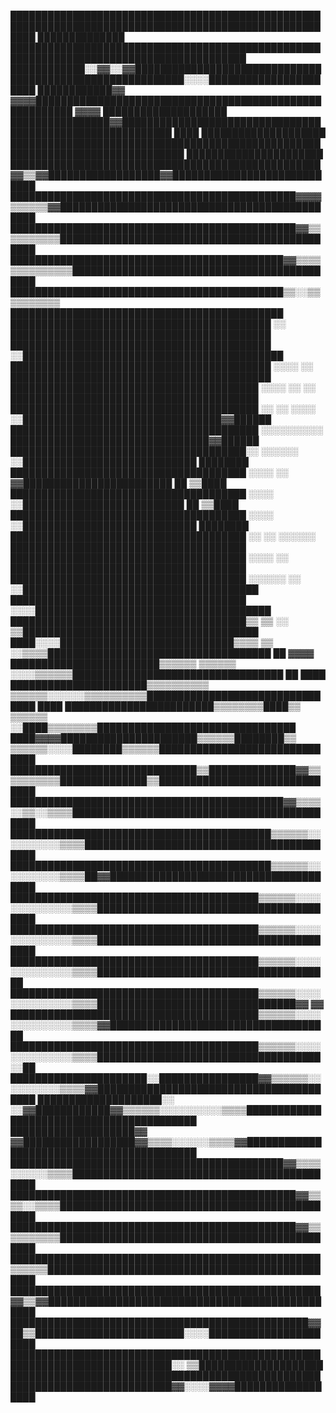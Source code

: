 ████████████████████████████████████████████████████████████████████████████████████████████████████████
██████████████  ████████████████████████████████████████████████████████████████████████████████████████
████████████░░▓▓░░▓▓██████████████████████████████████████████████████████████░░░░██████████████████████
████████████▓▓  ▓▓▓▓████████████████████████████████████████████████████████  ▓▓▓▓  ████████████████████
████████████████▓▓██████████████████████████████████████████████████████████  ████  ████████████████████
██████████████████████████████████████████████████████████████████████████████    ██████████████████████
██████████████████████████████████████████████████▓▓▒▒▓▓██████████████████▓▓████████████████████████████
██████████████████████████████████████████████▓▓▓▓▒▒▒▒▒▒▓▓██████████████████████████████████████████████
██████████████████████████████████████████████▓▓▒▒▒▒▒▒▒▒▒▒██████████████████████████████████████████████
████████████████████████████████████████████▓▓▒▒▒▒▒▒▒▒▒▒▒▒▒▒████████████████████████████████████████████
████████████████████████████████████████████▒▒░░▒▒▒▒▒▒▒▒▒▒  ████████████████████████████████████████████
██████████████████████████████████████████                ░░  ██████████████████████████████████████████
██████████████████████████████████████████                  ░░██████████████████████████████████████████
██████████████████████████████████████████        ░░░░    ░░  ██████████████████████████████████████████
████████████████████████████████████████        ░░░░  ░░    ░░  ████████████████████████████████████████
████████████████████████████████████████        ░░  ░░  ░░░░  ░░████████████████████████████████▓▓██████
████████████████████████████████████████        ░░░░░░░░░░      ████████████████████████████████▓▓██████
██████████████████████████████████████░░          ░░░░░░        ░░████████████████████████████  ████████
██████████████████████████████████████              ░░░░      ░░  ▓▓████████████████████████  ██  ▒▒████
██████████████████████████████████████                  ░░░░    ░░██████████████████████████  ██  ▒▒████
██████████████████████████████████████                  ░░░░    ░░████████████████████████████  ████████
██████████████████████████████████████            ░░  ░░  ░░░░░░  ██████████████████████████████████████
██████████████████████████████████████              ░░░░    ░░    ██████████████████████████████████████
██████████████████████████████████████            ░░░░░░    ░░  ░░██████████████████████████████████████
██████████████████████████████████████                        ░░░░██████████████████████████████████████
██████████████████████████████████████▒▒            ▒▒      ░░  ▒▒██████████████████████████████████████
████░░░░████████████████████████████▒▒▒▒            ▒▒        ░░▒▒▒▒████████████████████████████████████
██  ▓▓▓▓  ████████████████████████▒▒▒▒▒▒          ▒▒▒▒▒▒    ░░░░▒▒▒▒▒▒██████████████████████████████████
██  ████  ██████████████████████▒▒▒▒▒▒▒▒▒▒        ▒▒▒▒▒▒░░░░░░▒▒▒▒▒▒▒▒▒▒████████████████████████████████
████    ████████████████████████▒▒▒▒▒▒▒▒████▒▒    ▒▒▒▒▒▒  ░░████▒▒▒▒▒▒▒▒████████████████████████████████
████▓▓▓▓██████████████████████▒▒▒▒▒▒████████▒▒    ▒▒▒▒▒▒░░░░████████▒▒▒▒▒▒██████████████████████████████
██████████████████████████████▒▒██████████████▓▓▒▒▒▒▒▒▒▒▒▒██████████████▒▒██████████████████████████████
████████████████████████████████████████████▓▓▒▒▒▒░░▒▒░░▒▒▒▒████████████████████████████████████████████
██████████████████████████████████████████▒▒▒▒▒▒░░░░░░░░░░▒▒▒▒██████████████████████████████████████████
██████████████████████████████████████████▒▒▒▒▒▒░░░░░░░░░░▒▒▒▒██▓▓██████████████████████████████████████
████████████████████████████████████████▒▒▒▒▒▒░░░░░░░░░░░░░░▒▒▒▒████████████████████████████████████████
████████████████████████████████████████▒▒▒▒▒▒░░░░░░░░░░░░░░▒▒▒▒████████████████████████████████████████
████████████████████████████████████████▒▒▒▒▒▒░░░░░░░░░░░░░░▒▒▒▒████████████████████████████████████  ██
████████████████████████████████████████▒▒▒▒▒▒░░░░░░░░░░░░░░▒▒▒▒████████████████████████████████▓▓  ▓▓  
████████████████████████████████████████▒▒▒▒▒▒░░░░░░░░░░░░░░▒▒▒▒▓▓██████████████████████████████████  ██
████████████████████████████████████████▒▒▒▒▒▒░░░░░░░░░░░░░░▒▒▒▒████████████████████████████████████░░██
██████████████████████░░████████████████▓▓▒▒▒▒▒▒░░░░░░░░░░▒▒▒▒▓▓████████████████████████████████████████
████████████████████░░  ░░▓▓████████████▓▓▒▒▒▒▒▒░░░░░░░░░░▒▒▒▒██████████████████████████████████████████
████████████████████▓▓  ▓▓██████████████████▓▓▒▒▒▒░░░░░░▒▒▒▒▓▓██████████████████████████████████████████
████████████████████████████████████████████▓▓▒▒▒▒░░░░░░▒▒▒▒████████████████████████████████████████████
██████████████████████████████████████████████▓▓▒▒▒▒░░▒▒▒▒██████████████████████████████████████████████
██████████████████████████████████████████████▓▓▒▒▒▒▒▒▒▒▒▒██████████████████████████████████████████████
██████████████████████████████████████████████████▒▒▒▒▒▒████████████████████████████████████████████████
██████████████████████████████████████████████████▓▓▒▒▓▓████████████████████████████████████████████████
████████████████████████████████████████████████▓▓██▒▒████████████████████████░░░░██████████████████████
████████████████████████████████████████████████████████████████████████████░░    ▒▒████████████████████
████████████████████████████████████████████████████████████████████████████▓▓░░░░▓▓▓▓██████████████████
